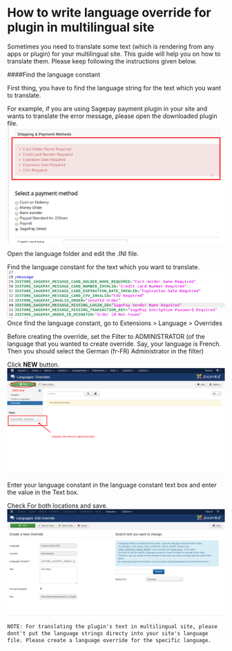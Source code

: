 # How to write language override for plugin in multilingual site

Sometimes you need to translate some text (which is rendering from any apps or plugin) for your multilingual site. This guide will help you on how to translate them. Please keep following the instructions given below.

####Find the language constant

First thing, you have to find the language string for the text which you want to translate.

For example, if you are using Sagepay payment plugin in your site and wants to translate the error message, please open the downloaded plugin file.
![](./assets/images/plugin_lang_override_01.png)

Open the language folder and edit the .INI file.

Find the language constant for the text which you want to translate.
![](./assets/images/plugin_lang_override_02.png)
Once find the language constant, go to Extensions > Language > Overrides

Before creating the override, set the Filter to ADMINISTRATOR (of the language that you wanted to create override. Say, your language is French. Then you should select the German (fr-FR) Administrator in the filter)

Click **NEW** button.
![](./assets/images/plugin_lang_override_04.png)

Enter your language constant in the language constant text box and enter the value in the Text box.

Check For both locations and save.
![](./assets/images/plugin_lang_override_03.png)

```
NOTE: For translating the plugin's text in multilingual site, please dont't put the language strings directy into your site's language file. Please create a language override for the specific language.
```

